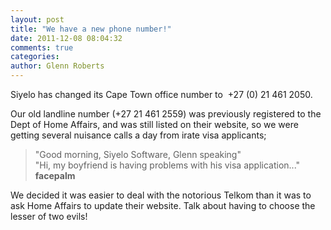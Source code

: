 ```yaml
---
layout: post
title: "We have a new phone number!"
date: 2011-12-08 08:04:32
comments: true
categories:
author: Glenn Roberts
---
```


Siyelo has changed its Cape Town office number to  +27 (0) 21 461 2050.

Our old landline number (+27 21 461 2559) was previously registered to the Dept of Home Affairs, and was still listed on their website, so we were getting several nuisance calls a day from irate visa applicants;

> "Good morning, Siyelo Software, Glenn speaking" <br />
> "Hi, my boyfriend is having problems with his visa application..." <br />
> **facepalm**

We decided it was easier to deal with the notorious Telkom than it was to ask Home Affairs to update their website. Talk about having to choose the lesser of two evils!
